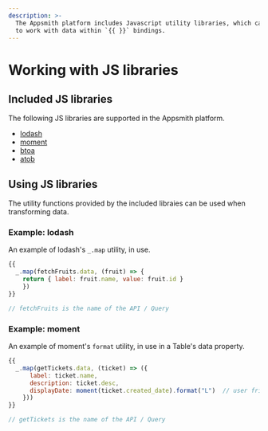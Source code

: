 ```yaml
---
description: >-
  The Appsmith platform includes Javascript utility libraries, which can be used
  to work with data within `{{ }}` bindings.
---
```


# Working with JS libraries

## Included JS libraries

The following JS libraries are supported in the Appsmith platform.

* [lodash](https://lodash.com/docs/4.17.15)
* [moment](https://momentjs.com/docs/)
* [btoa](https://github.com/dankogai/js-base64#readme)
* [atob](https://github.com/dankogai/js-base64#readme)

## Using JS libraries

The utility functions provided by the included libraies can be used when transforming data.

### Example: lodash

An example of lodash's `_.map` utility, in use.

```javascript
{{
  _.map(fetchFruits.data, (fruit) => { 
    return { label: fruit.name, value: fruit.id } 
    })
}}

// fetchFruits is the name of the API / Query
```

### Example: moment

An example of moment's `format` utility, in use in a Table's data property.

```javascript
{{
  _.map(getTickets.data, (ticket) => ({
      label: ticket.name,
      description: ticket.desc,
      displayDate: moment(ticket.created_date).format("L")  // user friendly display date
    }))
}}

// getTickets is the name of the API / Query
```

